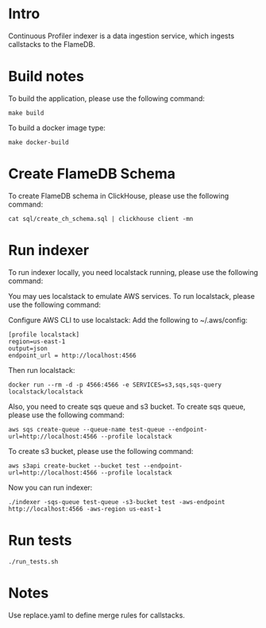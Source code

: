 # Intro
Continuous Profiler indexer is a data ingestion service, which ingests callstacks
to the FlameDB.

# Build notes
To build the application, please use the following command:

```shell
make build
```

To build a docker image type:

```shell
make docker-build
```

# Create FlameDB Schema
To create FlameDB schema in ClickHouse, please use the following command: 

```
cat sql/create_ch_schema.sql | clickhouse client -mn
```

# Run indexer
To run indexer locally, you need localstack running, please use the following command:

You may ues localstack to emulate AWS services. To run localstack, please use the following command:


Configure AWS CLI to use localstack:
Add the following to ~/.aws/config:

```
[profile localstack]
region=us-east-1
output=json
endpoint_url = http://localhost:4566
```

Then run localstack:

```shell
docker run --rm -d -p 4566:4566 -e SERVICES=s3,sqs,sqs-query localstack/localstack
```
Also, you need to create sqs queue and s3 bucket. To create sqs queue, please use the following command:

```shell
aws sqs create-queue --queue-name test-queue --endpoint-url=http://localhost:4566 --profile localstack
```

To create s3 bucket, please use the following command:

```shell
aws s3api create-bucket --bucket test --endpoint-url=http://localhost:4566 --profile localstack
```

Now you can run indexer:

```shell
./indexer -sqs-queue test-queue -s3-bucket test -aws-endpoint http://localhost:4566 -aws-region us-east-1 
```

# Run tests

```shell
./run_tests.sh
```

# Notes
Use replace.yaml to define merge rules for callstacks. 

